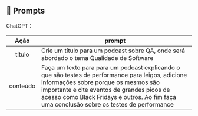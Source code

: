 ## 🧠 Prompts


ChatGPT：

|   Ação   | prompt                                                                                                                                                                                                                                                                         |
| :------: | ------------------------------------------------------------------------------------------------------------------------------------------------------------------------------------------------------------------------------------------------------------------------------ |
|  título  | Crie um título para um podcast sobre QA, onde será abordado o tema Qualidade de Software                                                        |
| conteúdo | Faça um texto para para um podcast explicando o que são testes de performance para leigos, adicione informações sobre porque os mesmos são importante e cite eventos de grandes picos de acesso como Black Fridays e outros. Ao fim faça uma conclusão sobre os testes de performance |

